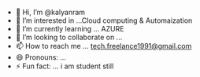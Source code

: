 - 👋 Hi, I’m @kalyanram
- 👀 I’m interested in ...Cloud computing & Automaization 
- 🌱 I’m currently learning ... AZURE 
- 💞️ I’m looking to collaborate on ...
- 📫 How to reach me ... tech.freelance1991@gmail.com
- 😄 Pronouns: ...
- ⚡ Fun fact: ... i am student still

<!---
kalyanram38/kalyanram38 is a ✨ special ✨ repository because its `README.md` (this file) appears on your GitHub profile.
You can click the Preview link to take a look at your changes.
--->
